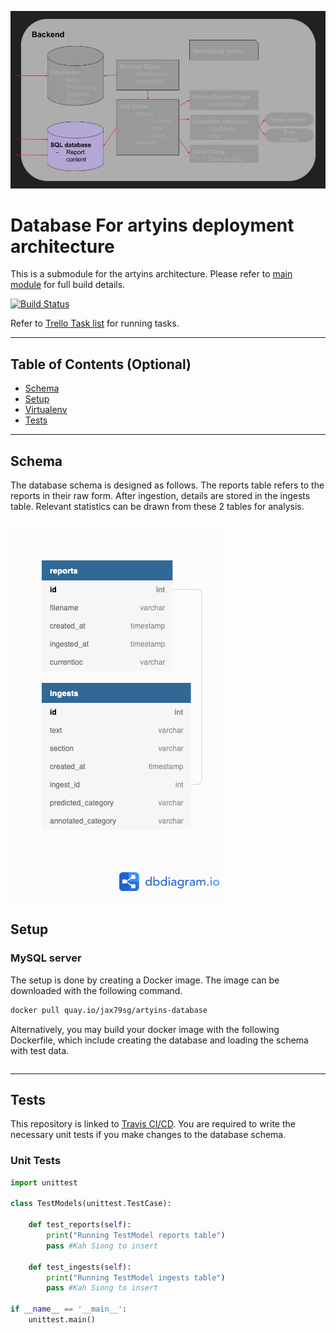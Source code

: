 [![Database](https://github.com/jax79sg/artyins-database/raw/master/images/SoftwareArchitectureDatabase.jpg)]()

# Database For artyins deployment architecture
This is a submodule for the artyins architecture. Please refer to [main module](https://github.com/jax79sg/artyins) for full build details.

[![Build Status](https://travis-ci.com/jax79sg/artyins-classifierservice.svg?token=BREzYzgtHGHQp4of21Xp&branch=master)](https://travis-ci.com/jax79sg/artyins-classifierservice)

Refer to [Trello Task list](https://trello.com/c/gMsgraQm) for running tasks.

---

## Table of Contents (Optional)

- [Schema](#Schema)
- [Setup](#Setup)
- [Virtualenv](#Virtualenv)
- [Tests](#Tests)

---
## Schema
The database schema is designed as follows. The reports table refers to the reports in their raw form. After ingestion, details are stored in the ingests table. Relevant statistics can be drawn from these 2 tables for analysis.
```sql
```
[![Database](https://github.com/jax79sg/artyins-database/raw/master/images/Reports.png)]()

## Setup
### MySQL server
The setup is done by creating a Docker image. The image can be downloaded with the following command.
```bash
docker pull quay.io/jax79sg/artyins-database
```

Alternatively, you may build your docker image with the following Dockerfile, which include creating the database and loading the schema with test data.
```docker
```
---

## Tests 
This repository is linked to [Travis CI/CD](https://travis-ci.com/jax79sg/artyins-classifierservice). You are required to write the necessary unit tests if you make changes to the database schema.

### Unit Tests
```python
import unittest

class TestModels(unittest.TestCase):

    def test_reports(self):
        print("Running TestModel reports table")
        pass #Kah Siong to insert
        
    def test_ingests(self):
        print("Running TestModel ingests table")
        pass #Kah Siong to insert

if __name__ == '__main__':
    unittest.main()
```

